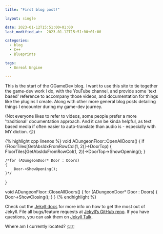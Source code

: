 ```yaml
---
title: "First blog post!"

layout: single

date: 2023-01-12T15:51:00+01:00
last_modified_at:  2023-01-12T15:51:00+01:00

categories:
  - blog
  - C++
  - Blueprints

tags:
  - Unreal Engine

---
```


This is the start of the GGameDev blog.
I want to use this site to tie together the game-dev work I do, with the YouTube channel, 
and provide some 'text based' reference to accompany those videos, 
and documentation for things like the plugins I create. Along with other more general
blog posts detailing things I encounter during my game-dev journey.

(Not everyone likes to refer to videos, some people prefer a more 'traditional' documentation approach. 
And it can be kinda helpful, as text based media if often easier to auto-translate than audio is - 
especially with MY diction. :smirk:)

{% highlight cpp linenos %}
void ADungeonFloor::OpenAllDoors()
{
	if (FloorTiles[GetAbsIdxFromRowCol(1, 2)]->DoorTop)
	{
		FloorTiles[GetAbsIdxFromRowCol(1, 2)]->DoorTop->ShowOpening();
	}

	/*for (ADungeonDoor* Door : Doors)
	{
		Door->ShowOpening();
	}*/
}

void ADungeonFloor::CloseAllDoors()
{
	for (ADungeonDoor* Door : Doors)
	{
		Door->ShowClosing();
	}
}
{% endhighlight %}

Check out the [Jekyll docs][jekyll-docs] for more info on how to get the most out of Jekyll. File all bugs/feature requests at [Jekyll’s GitHub repo][jekyll-gh]. If you have questions, you can ask them on [Jekyll Talk][jekyll-talk].

Where am I currently located? :czech_republic:

[jekyll-docs]: https://jekyllrb.com/docs/home
[jekyll-gh]:   https://github.com/jekyll/jekyll
[jekyll-talk]: https://talk.jekyllrb.com/
